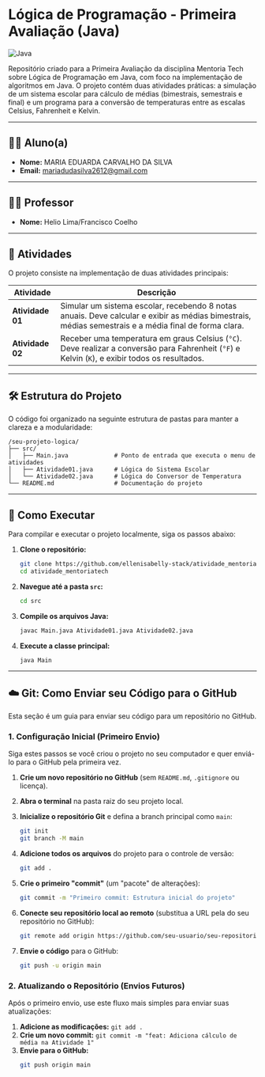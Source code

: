 # Lógica de Programação - Primeira Avaliação (Java)

![Java](https://img.shields.io/badge/Java-ED8B00?style=for-the-badge&logo=java&logoColor=white)

Repositório criado para a Primeira Avaliação da disciplina Mentoria Tech sobre Lógica de Programação em Java, com foco na implementação de algoritmos em Java. O projeto contém duas atividades práticas: a simulação de um sistema escolar para cálculo de médias (bimestrais, semestrais e final) e um programa para a conversão de temperaturas entre as escalas Celsius, Fahrenheit e Kelvin.

---

## 👨‍💻 Aluno(a)

*   **Nome:** MARIA EDUARDA CARVALHO DA SILVA
*   **Email:** mariadudasilva2612@gmail.com

---

## 👨‍🏫 Professor

*   **Nome:** Helio Lima/Francisco Coelho

---

## 📝 Atividades

O projeto consiste na implementação de duas atividades principais:

| Atividade    | Descrição                                                                                                                                                           |
|--------------|---------------------------------------------------------------------------------------------------------------------------------------------------------------------|
| **Atividade 01** | Simular um sistema escolar, recebendo 8 notas anuais. Deve calcular e exibir as médias bimestrais, médias semestrais e a média final de forma clara.                 |
| **Atividade 02** | Receber uma temperatura em graus Celsius (`°C`). Deve realizar a conversão para Fahrenheit (`°F`) e Kelvin (`K`), e exibir todos os resultados. |

---

## 🛠️ Estrutura do Projeto

O código foi organizado na seguinte estrutura de pastas para manter a clareza e a modularidade:

```
/seu-projeto-logica/
├── src/
│   ├── Main.java             # Ponto de entrada que executa o menu de atividades
│   ├── Atividade01.java      # Lógica do Sistema Escolar
│   └── Atividade02.java      # Lógica do Conversor de Temperatura
└── README.md                 # Documentação do projeto
```

---

## 🚀 Como Executar

Para compilar e executar o projeto localmente, siga os passos abaixo:

1.  **Clone o repositório:**
    ```bash
    git clone https://github.com/ellenisabelly-stack/atividade_mentoriatech.git
    cd atividade_mentoriatech
    ```

2.  **Navegue até a pasta `src`:**
    ```bash
    cd src
    ```

3.  **Compile os arquivos Java:**
    ```bash
    javac Main.java Atividade01.java Atividade02.java
    ```

4.  **Execute a classe principal:**
    ```bash
    java Main
    ```

---

## ☁️ Git: Como Enviar seu Código para o GitHub

Esta seção é um guia para enviar seu código para um repositório no GitHub.

### 1. Configuração Inicial (Primeiro Envio)

Siga estes passos se você criou o projeto no seu computador e quer enviá-lo para o GitHub pela primeira vez.

1.  **Crie um novo repositório no GitHub** (sem `README.md`, `.gitignore` ou licença).

2.  **Abra o terminal** na pasta raiz do seu projeto local.

3.  **Inicialize o repositório Git** e defina a branch principal como `main`:
    ```bash
    git init
    git branch -M main
    ```

4.  **Adicione todos os arquivos** do projeto para o controle de versão:
    ```bash
    git add .
    ```

5.  **Crie o primeiro "commit"** (um "pacote" de alterações):
    ```bash
    git commit -m "Primeiro commit: Estrutura inicial do projeto"
    ```

6.  **Conecte seu repositório local ao remoto** (substitua a URL pela do seu repositório no GitHub):
    ```bash
    git remote add origin https://github.com/seu-usuario/seu-repositorio.git
    ```

7.  **Envie o código** para o GitHub:
    ```bash
    git push -u origin main
    ```

### 2. Atualizando o Repositório (Envios Futuros)

Após o primeiro envio, use este fluxo mais simples para enviar suas atualizações:

1.  **Adicione as modificações:** `git add .`
2.  **Crie um novo commit:** `git commit -m "feat: Adiciona cálculo de média na Atividade 1"`
3.  **Envie para o GitHub:**
    ```bash
    git push origin main
    ```
